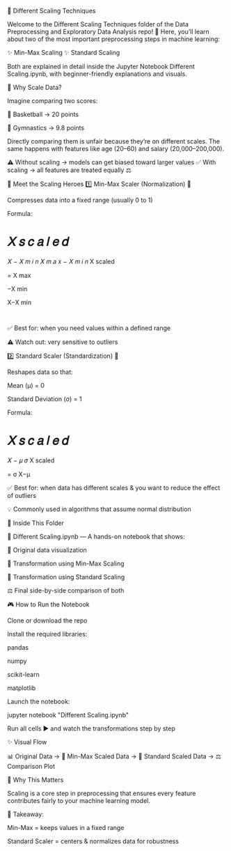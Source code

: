 
🔄 Different Scaling Techniques

Welcome to the Different Scaling Techniques folder of the Data Preprocessing and Exploratory Data Analysis repo! 🎉
Here, you’ll learn about two of the most important preprocessing steps in machine learning:

✨ Min-Max Scaling
✨ Standard Scaling

Both are explained in detail inside the Jupyter Notebook Different Scaling.ipynb, with beginner-friendly explanations and visuals.

🤔 Why Scale Data?

Imagine comparing two scores:

🏀 Basketball → 20 points

🤸 Gymnastics → 9.8 points

Directly comparing them is unfair because they’re on different scales.
The same happens with features like age (20–60) and salary (20,000–200,000).

⚠️ Without scaling → models can get biased toward larger values
✅ With scaling → all features are treated equally ⚖️

🤝 Meet the Scaling Heroes
1️⃣ Min-Max Scaler (Normalization) 📏

Compresses data into a fixed range (usually 0 to 1)

Formula:

𝑋
𝑠
𝑐
𝑎
𝑙
𝑒
𝑑
=
𝑋
−
𝑋
𝑚
𝑖
𝑛
𝑋
𝑚
𝑎
𝑥
−
𝑋
𝑚
𝑖
𝑛
X
scaled
	​

=
X
max
	​

−X
min
	​

X−X
min
	​

	​


✅ Best for: when you need values within a defined range

⚠️ Watch out: very sensitive to outliers

2️⃣ Standard Scaler (Standardization) 🎯

Reshapes data so that:

Mean (μ) = 0

Standard Deviation (σ) = 1

Formula:

𝑋
𝑠
𝑐
𝑎
𝑙
𝑒
𝑑
=
𝑋
−
𝜇
𝜎
X
scaled
	​

=
σ
X−μ
	​


✅ Best for: when data has different scales & you want to reduce the effect of outliers

💡 Commonly used in algorithms that assume normal distribution

📂 Inside This Folder

📌 Different Scaling.ipynb — A hands-on notebook that shows:

🔹 Original data visualization

📏 Transformation using Min-Max Scaling

🎯 Transformation using Standard Scaling

⚖️ Final side-by-side comparison of both

🎮 How to Run the Notebook

Clone or download the repo

Install the required libraries:

pandas

numpy

scikit-learn

matplotlib

Launch the notebook:

jupyter notebook "Different Scaling.ipynb"


Run all cells ▶️ and watch the transformations step by step

✨ Visual Flow

📊 Original Data →
📏 Min-Max Scaled Data →
🎯 Standard Scaled Data →
⚖️ Comparison Plot

🚀 Why This Matters

Scaling is a core step in preprocessing that ensures every feature contributes fairly to your machine learning model.

🔑 Takeaway:

Min-Max = keeps values in a fixed range

Standard Scaler = centers & normalizes data for robustness
